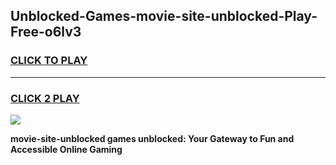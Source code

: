 
## Unblocked-Games-movie-site-unblocked-Play-Free-o6lv3
<h3>
<a href="https://premium76.site?title=movie-site-unblocked&ref=12A">CLICK TO PLAY</a></h3>
<hr>

<h3>
<a href="https://premium76.site?title=movie-site-unblocked&ref=12A">CLICK 2 PLAY</a>
  
</h3>

<a href="https://premium76.site?title=movie-site-unblocked&ref=12A"><img src="https://clearcache.store/games.png"></a>


**movie-site-unblocked games unblocked: Your Gateway to Fun and Accessible Online Gaming**
